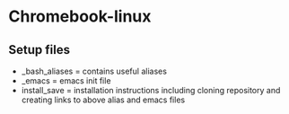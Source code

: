 # Chromebook-linux

## Setup files
- _bash_aliases = contains useful aliases
- _emacs        = emacs init file
- install_save  = installation instructions including cloning repository and creating links to above alias and emacs files
